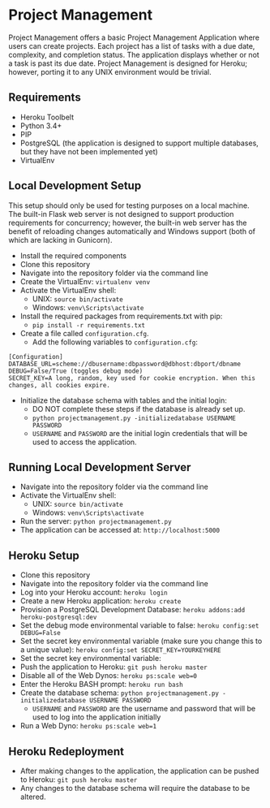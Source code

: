 Project Management
=================
Project Management offers a basic Project Management Application 
where users can create projects. Each project has a list of tasks 
with a due date, complexity, and completion status. The application 
displays whether or not a task is past its due date. Project Management 
is designed for Heroku; however, porting it to any UNIX environment 
would be trivial.

Requirements
------------
* Heroku Toolbelt
* Python 3.4+
* PIP
* PostgreSQL (the application is designed to support multiple databases, 
  but they have not been implemented yet)
* VirtualEnv

Local Development Setup
-----------------------
This setup should only be used for testing purposes on a local machine. 
The built-in Flask web server is not designed to support production 
requirements for concurrency; however, the built-in web server has the 
benefit of reloading changes automatically and Windows support (both of 
which are lacking in Gunicorn).

* Install the required components
* Clone this repository
* Navigate into the repository folder via the command line
* Create the VirtualEnv: `virtualenv venv`
* Activate the VirtualEnv shell:
  - UNIX: `source bin/activate`
  - Windows: `venv\Scripts\activate`
* Install the required packages from requirements.txt with pip:
  - `pip install -r requirements.txt`
* Create a file called `configuration.cfg`.
  - Add the following variables to `configuration.cfg`:
```
[Configuration]
DATABASE_URL=scheme://dbusername:dbpassword@dbhost:dbport/dbname
DEBUG=False/True (toggles debug mode)
SECRET_KEY=A long, random, key used for cookie encryption. When this changes, all cookies expire.
```
* Initialize the database schema with tables and the initial login:
  - DO NOT complete these steps if the database is already set up.
  - `python projectmanagement.py -initializedatabase USERNAME PASSWORD`
  - `USERNAME` and `PASSWORD` are the initial login credentials that 
    will be used to access the application.

Running Local Development Server
--------------------------------
* Navigate into the repository folder via the command line
* Activate the VirtualEnv shell:
  - UNIX: `source bin/activate`
  - Windows: `venv\Scripts\activate`
* Run the server: `python projectmanagement.py`
* The application can be accessed at: `http://localhost:5000`

Heroku Setup
------------
* Clone this repository
* Navigate into the repository folder via the command line
* Log into your Heroku account: `heroku login`
* Create a new Heroku application: `heroku create`
* Provision a PostgreSQL Development Database: `heroku addons:add heroku-postgresql:dev`
* Set the debug mode environmental variable to false: `heroku config:set DEBUG=False`
* Set the secret key environmental variable (make sure you change this 
  to a unique value): `heroku config:set SECRET_KEY=YOURKEYHERE`
* Set the secret key environmental variable: 
* Push the application to Heroku: `git push heroku master`
* Disable all of the Web Dynos: `heroku ps:scale web=0`
* Enter the Heroku BASH prompt: `heroku run bash`
* Create the database schema: `python projectmanagement.py -initializedatabase USERNAME PASSWORD`
  - `USERNAME` and `PASSWORD` are the username and password that will be 
    used to log into the application initially
* Run a Web Dyno: `heroku ps:scale web=1`

Heroku Redeployment
-------------------
* After making changes to the application, the application can be pushed 
  to Heroku: `git push heroku master`
* Any changes to the database schema will require the database to be 
  altered.